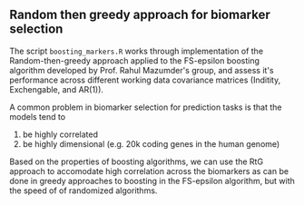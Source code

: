 ## Random then greedy approach for biomarker selection

The script `boosting_markers.R` works through implementation of the Random-then-greedy approach applied to the FS-epsilon boosting algorithm developed by Prof. Rahul Mazumder's group, and assess it's performance across different working data covariance matrices (Inditity, Exchengable, and AR(1)). 

A common problem in biomarker selection for prediction tasks is that the models tend to 
1. be highly correlated 
2. be highly dimensional (e.g. 20k coding genes in the human genome)

Based on the properties of boosting algorithms, we can use the RtG approach to accomodate high correlation across the biomarkers as can be done in greedy approaches to boosting in the FS-epsilon algorithm, but with the speed of of randomized algorithms. 